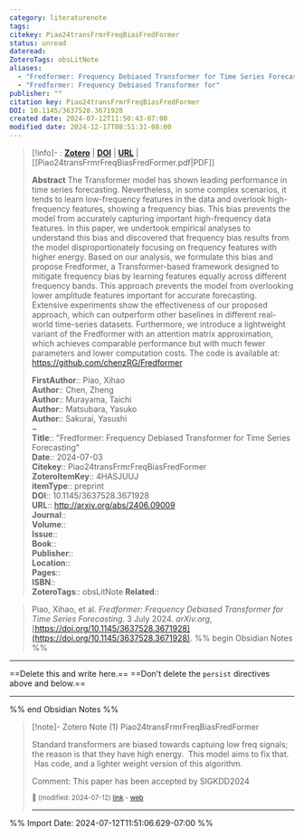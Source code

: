 ```yaml
---
category: literaturenote
tags: 
citekey: Piao24transFrmrFreqBiasFredFormer
status: unread
dateread: 
ZoteroTags: obsLitNote
aliases:
  - "Fredformer: Frequency Debiased Transformer for Time Series Forecasting"
  - "Fredformer: Frequency Debiased Transformer for"
publisher: ""
citation key: Piao24transFrmrFreqBiasFredFormer
DOI: 10.1145/3637528.3671928
created date: 2024-07-12T11:50:43-07:00
modified date: 2024-12-17T08:51:31-08:00
---
```


> [!info]- : [**Zotero**](zotero://select/library/items/4HASJUUJ)  | [**DOI**](https://doi.org/10.1145/3637528.3671928)  | [**URL**](http://arxiv.org/abs/2406.09009) | [[Piao24transFrmrFreqBiasFredFormer.pdf|PDF]]
>
> 
> **Abstract**
> The Transformer model has shown leading performance in time series forecasting. Nevertheless, in some complex scenarios, it tends to learn low-frequency features in the data and overlook high-frequency features, showing a frequency bias. This bias prevents the model from accurately capturing important high-frequency data features. In this paper, we undertook empirical analyses to understand this bias and discovered that frequency bias results from the model disproportionately focusing on frequency features with higher energy. Based on our analysis, we formulate this bias and propose Fredformer, a Transformer-based framework designed to mitigate frequency bias by learning features equally across different frequency bands. This approach prevents the model from overlooking lower amplitude features important for accurate forecasting. Extensive experiments show the effectiveness of our proposed approach, which can outperform other baselines in different real-world time-series datasets. Furthermore, we introduce a lightweight variant of the Fredformer with an attention matrix approximation, which achieves comparable performance but with much fewer parameters and lower computation costs. The code is available at: https://github.com/chenzRG/Fredformer
> 
> 
> **FirstAuthor**:: Piao, Xihao  
> **Author**:: Chen, Zheng  
> **Author**:: Murayama, Taichi  
> **Author**:: Matsubara, Yasuko  
> **Author**:: Sakurai, Yasushi  
~    
> **Title**:: "Fredformer: Frequency Debiased Transformer for Time Series Forecasting"  
> **Date**:: 2024-07-03  
> **Citekey**:: Piao24transFrmrFreqBiasFredFormer  
> **ZoteroItemKey**:: 4HASJUUJ  
> **itemType**:: preprint  
> **DOI**:: 10.1145/3637528.3671928  
> **URL**:: http://arxiv.org/abs/2406.09009  
> **Journal**::   
> **Volume**::   
> **Issue**::   
> **Book**::   
> **Publisher**::   
> **Location**::    
> **Pages**::   
> **ISBN**::   
> **ZoteroTags**:: obsLitNote
> **Related**:: 

> Piao, Xihao, et al. _Fredformer: Frequency Debiased Transformer for Time Series Forecasting_. 3 July 2024. _arXiv.org_, [https://doi.org/10.1145/3637528.3671928](https://doi.org/10.1145/3637528.3671928).
%% begin Obsidian Notes %%
___
==Delete this and write here.==
==Don't delete the `persist` directives above and below.==
___
%% end Obsidian Notes %%

> [!note]- Zotero Note (1)
> Piao24transFrmrFreqBiasFredFormer
> 
> Standard transformers are biased towards captuing low freq signals; the reason is that they have high energy.  This model aims to fix that.  Has code, and a lighter weight version of this algorithm.
> 
> Comment: This paper has been accepted by SIGKDD2024
> 
> <small>📝️ (modified: 2024-07-12) [link](zotero://select/library/items/99K4K4NU) - [web](http://zotero.org/users/60638/items/99K4K4NU)</small>
>  
> ---




%% Import Date: 2024-07-12T11:51:06.629-07:00 %%
